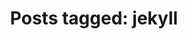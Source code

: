 ---
layout: tag
tag: jekyll
title: "Posts tagged: jekyll"
header_title: "⚙️ Jekyll Posts"
header_subtitle: "Static site generator goodness!"
---